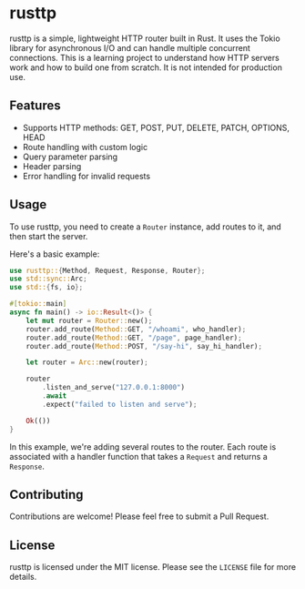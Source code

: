 # rusttp

rusttp is a simple, lightweight HTTP router built in Rust. It uses the Tokio library for asynchronous I/O and can handle multiple concurrent connections.
This is a learning project to understand how HTTP servers work and how to build one from scratch. It is not intended for production use.

## Features

- Supports HTTP methods: GET, POST, PUT, DELETE, PATCH, OPTIONS, HEAD
- Route handling with custom logic
- Query parameter parsing
- Header parsing
- Error handling for invalid requests

## Usage

To use rusttp, you need to create a `Router` instance, add routes to it, and then start the server.

Here's a basic example:

```rust
use rusttp::{Method, Request, Response, Router};
use std::sync::Arc;
use std::{fs, io};

#[tokio::main]
async fn main() -> io::Result<()> {
    let mut router = Router::new();
    router.add_route(Method::GET, "/whoami", who_handler);
    router.add_route(Method::GET, "/page", page_handler);
    router.add_route(Method::POST, "/say-hi", say_hi_handler);

    let router = Arc::new(router);

    router
        .listen_and_serve("127.0.0.1:8000")
        .await
        .expect("failed to listen and serve");

    Ok(())
}
```

In this example, we're adding several routes to the router. Each route is associated with a handler function that takes a `Request` and returns a `Response`.

## Contributing

Contributions are welcome! Please feel free to submit a Pull Request.

## License

rusttp is licensed under the MIT license. Please see the `LICENSE` file for more details.
